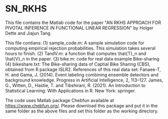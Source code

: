# SN_RKHS

This file contains the Matlab code for the paper "AN RKHS APPROACH FOR PIVOTAL INFERENCE IN FUNCTIONAL LINEAR REGRESSION" by Holger Dette and Jiajun Tang

This file contians:
(1) sample_code.m: A sample simulation code for computing empirical rejection probabilities. This simulation takes several hours to finish.
(2) TandV.m: a function that computes \hat{T}_n and \hat{V}_n in the paper.
(3) bike.m: code for real data example Bike-sharing
(4) bikeshare.txt: The Bike-sharing data of Captial Bike Sharing (CBS), obtained from R package ISLR2. References of this real data set:
	Fanaee-T, H. and Gama, J. (2014). Event labeling combining ensemble detectors and background knowledge. Progress in Artificial Intelligence, 2, 113–127.
	James, G., Witten, D., Hastie, T. and Tibshirani, R. (2021). An Introduction to Statistical Learning: With Applications in R. New York: springer.

The code uses Matlab package Chebfun available at https://www.chebfun.org/. Please download this package and put it in the same folder as the above files and set this folder as the working directory.
